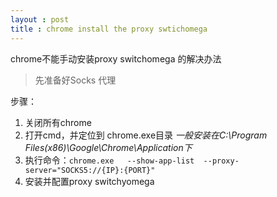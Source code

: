```yaml
---
layout : post  
title : chrome install the proxy swtichomega
---
```


chrome不能手动安装proxy switchomega 的解决办法
> 先准备好Socks 代理

步骤：
1. 关闭所有chrome
2. 打开cmd，并定位到 chrome.exe目录  *一般安装在C:\Program Files(x86)\Google\Chrome\Application下*
2. 执行命令：`chrome.exe   --show-app-list  --proxy-server="SOCKS5://{IP}:{PORT}"`
3. 安装并配置proxy switchyomega
